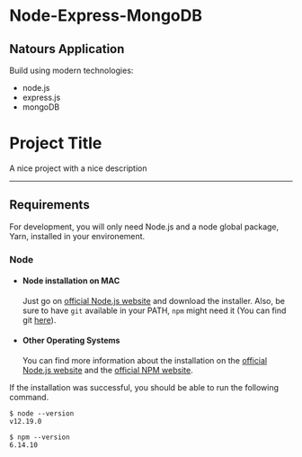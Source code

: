 # Node-Express-MongoDB 

## Natours Application

Build using modern technologies:

* node.js
* express.js
* mongoDB


# Project Title

A nice project with a nice description

---
## Requirements

For development, you will only need Node.js and a node global package, Yarn, installed in your environement.

### Node
- #### Node installation on MAC

  Just go on [official Node.js website](https://nodejs.org/) and download the installer.
  Also, be sure to have `git` available in your PATH, `npm` might need it (You can find git [here](https://git-scm.com/)).

  
- #### Other Operating Systems
  You can find more information about the installation on the [official Node.js website](https://nodejs.org/) and the [official NPM website](https://npmjs.org/).

If the installation was successful, you should be able to run the following command.

    $ node --version
    v12.19.0

    $ npm --version
    6.14.10




